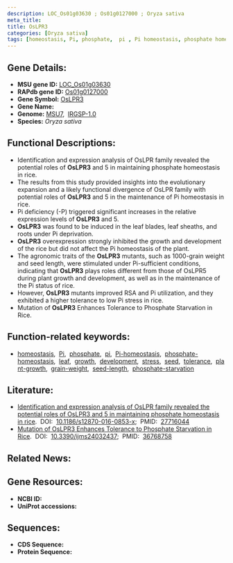 ```yaml
---
description: LOC_Os01g03630 ; Os01g0127000 ; Oryza sativa
meta_title:
title: OsLPR3
categories: [Oryza sativa]
tags: [homeostasis, Pi, phosphate,  pi , Pi homeostasis, phosphate homeostasis, leaf, growth, development, stress, seed, tolerance, plant growth, grain weight, pi, seed length, phosphate starvation]
---
```


## Gene Details:
- **MSU gene ID:** [LOC_Os01g03630](http://rice.uga.edu/cgi-bin/ORF_infopage.cgi?orf=LOC_Os01g03630)  
- **RAPdb gene ID:** [Os01g0127000](https://rapdb.dna.affrc.go.jp/locus/?name=Os01g0127000)  
- **Gene Symbol:** <u>OsLPR3</u>
- **Gene Name:**
- **Genome:**  [MSU7](http://rice.uga.edu/),&nbsp;&nbsp;[IRGSP-1.0](https://rapdb.dna.affrc.go.jp/download/irgsp1.html)
- **Species:** *Oryza sativa*

## Functional Descriptions:
   - Identification and expression analysis of OsLPR family revealed the potential roles of **OsLPR3** and 5 in maintaining phosphate homeostasis in rice.
   - The results from this study provided insights into the evolutionary expansion and a likely functional divergence of OsLPR family with potential roles of **OsLPR3** and 5 in the maintenance of Pi homeostasis in rice.
   - Pi deficiency (-P) triggered significant increases in the relative expression levels of **OsLPR3** and 5.
   - **OsLPR3** was found to be induced in the leaf blades, leaf sheaths, and roots under Pi deprivation.
   - **OsLPR3** overexpression strongly inhibited the growth and development of the rice but did not affect the Pi homeostasis of the plant.
   - The agronomic traits of the **OsLPR3** mutants, such as 1000-grain weight and seed length, were stimulated under Pi-sufficient conditions, indicating that **OsLPR3** plays roles different from those of OsLPR5 during plant growth and development, as well as in the maintenance of the Pi status of rice.
   - However, **OsLPR3** mutants improved RSA and Pi utilization, and they exhibited a higher tolerance to low Pi stress in rice.
   - Mutation of **OsLPR3** Enhances Tolerance to Phosphate Starvation in Rice.

## Function-related keywords:
   - [homeostasis](/tags/homeostasis/),&nbsp;&nbsp;[Pi](/tags/Pi/),&nbsp;&nbsp;[phosphate](/tags/phosphate/),&nbsp;&nbsp;[pi](/tags/pi/),&nbsp;&nbsp;[Pi-homeostasis](/tags/Pi-homeostasis/),&nbsp;&nbsp;[phosphate-homeostasis](/tags/phosphate-homeostasis/),&nbsp;&nbsp;[leaf](/tags/leaf/),&nbsp;&nbsp;[growth](/tags/growth/),&nbsp;&nbsp;[development](/tags/development/),&nbsp;&nbsp;[stress](/tags/stress/),&nbsp;&nbsp;[seed](/tags/seed/),&nbsp;&nbsp;[tolerance](/tags/tolerance/),&nbsp;&nbsp;[plant-growth](/tags/plant-growth/),&nbsp;&nbsp;[grain-weight](/tags/grain-weight/),&nbsp;&nbsp;[seed-length](/tags/seed-length/),&nbsp;&nbsp;[phosphate-starvation](/tags/phosphate-starvation/)

## Literature:
   - [Identification and expression analysis of OsLPR family revealed the potential roles of OsLPR3 and 5 in maintaining phosphate homeostasis in rice](https://www.doi.org/10.1186/s12870-016-0853-x).&nbsp;&nbsp;DOI:&nbsp;&nbsp;[10.1186/s12870-016-0853-x](https://www.doi.org/10.1186/s12870-016-0853-x);&nbsp;&nbsp;PMID:&nbsp;&nbsp;[27716044](https://pubmed.ncbi.nlm.nih.gov/27716044/)
   - [Mutation of OsLPR3 Enhances Tolerance to Phosphate Starvation in Rice](https://www.doi.org/10.3390/ijms24032437).&nbsp;&nbsp;DOI:&nbsp;&nbsp;[10.3390/ijms24032437](https://www.doi.org/10.3390/ijms24032437);&nbsp;&nbsp;PMID:&nbsp;&nbsp;[36768758](https://pubmed.ncbi.nlm.nih.gov/36768758/)

## Related News:

## Gene Resources:
- **NCBI ID:**  []()
- **UniProt accessions:** [](https://www.uniprot.org/uniprotkb//entry)

## Sequences:
- **CDS Sequence:**
- **Protein Sequence:**
